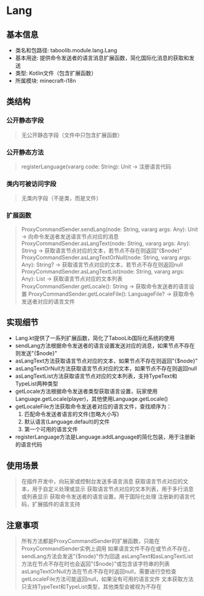 # Lang
## 基本信息
- 类名和包路径: taboolib.module.lang.Lang
- 基本用途: 提供命令发送者的语言消息扩展函数，简化国际化消息的获取和发送
- 类型: Kotlin文件（包含扩展函数）
- 所属模块: minecraft-i18n

## 类结构
### 公开静态字段
> 无公开静态字段（文件中只包含扩展函数）

### 公开静态方法
> registerLanguage(vararg code: String): Unit -> 注册语言代码

### 类内可被访问字段
> 无类内字段（不是类，而是文件）

### 扩展函数
> ProxyCommandSender.sendLang(node: String, vararg args: Any): Unit -> 向命令发送者发送语言节点对应的消息
> ProxyCommandSender.asLangText(node: String, vararg args: Any): String -> 获取语言节点对应的文本，若节点不存在则返回"{$node}"
> ProxyCommandSender.asLangTextOrNull(node: String, vararg args: Any): String? -> 获取语言节点对应的文本，若节点不存在则返回null
> ProxyCommandSender.asLangTextList(node: String, vararg args: Any): List<String> -> 获取语言节点对应的文本列表
> ProxyCommandSender.getLocale(): String -> 获取命令发送者的语言设置
> ProxyCommandSender.getLocaleFile(): LanguageFile? -> 获取命令发送者对应的语言文件

## 实现细节
- Lang.kt提供了一系列扩展函数，简化了TabooLib国际化系统的使用
- sendLang方法根据命令发送者的语言设置发送对应的消息，如果节点不存在则发送"{$node}"
- asLangText方法获取语言节点对应的文本，如果节点不存在则返回"{$node}"
- asLangTextOrNull方法获取语言节点对应的文本，如果节点不存在则返回null
- asLangTextList方法获取语言节点对应的文本列表，支持TypeText和TypeList两种类型
- getLocale方法根据命令发送者类型获取语言设置，玩家使用Language.getLocale(player)，其他使用Language.getLocale()
- getLocaleFile方法获取命令发送者对应的语言文件，查找顺序为：
  1. 匹配命令发送者语言的文件(忽略大小写)
  2. 默认语言(Language.default)的文件
  3. 第一个可用的语言文件
- registerLanguage方法是Language.addLanguage的简化包装，用于注册新的语言代码

## 使用场景
> 在插件开发中，向玩家或控制台发送多语言消息
> 获取语言节点对应的文本，用于自定义处理或显示
> 获取语言节点对应的文本列表，用于多行消息或列表显示
> 获取命令发送者的语言设置，用于国际化处理
> 注册新的语言代码，扩展插件的语言支持

## 注意事项
> 所有方法都是ProxyCommandSender的扩展函数，只能在ProxyCommandSender实例上调用
> 如果语言文件不存在或节点不存在，sendLang方法会发送"{$node}"作为回退
> asLangText和asLangTextList方法在节点不存在时也会返回"{$node}"或包含该字符串的列表
> asLangTextOrNull方法在节点不存在时返回null，需要进行空检查
> getLocaleFile方法可能返回null，如果没有可用的语言文件
> 文本获取方法只支持TypeText和TypeList类型，其他类型会被视为不存在

